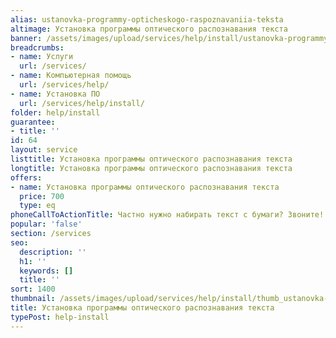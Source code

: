 ```yaml
---
alias: ustanovka-programmy-opticheskogo-raspoznavaniia-teksta
altimage: Установка программы оптического распознавания текста
banner: /assets/images/upload/services/help/install/ustanovka-programmy-opticheskogo-raspoznavaniia-teksta.jpg
breadcrumbs:
- name: Услуги
  url: /services/
- name: Компьютерная помощь
  url: /services/help/
- name: Установка ПО
  url: /services/help/install/
folder: help/install
guarantee:
- title: ''
id: 64
layout: service
listtitle: Установка программы оптического распознавания текста
longtitle: Установка программы оптического распознавания текста
offers:
- name: Установка программы оптического распознавания текста
  price: 700
  type: eq
phoneCallToActionTitle: Частно нужно набирать текст с бумаги? Звоните!
popular: 'false'
section: /services
seo:
  description: ''
  h1: ''
  keywords: []
  title: ''
sort: 1400
thumbnail: /assets/images/upload/services/help/install/thumb_ustanovka-programmy-opticheskogo-raspoznavaniia-teksta.jpg
title: Установка программы оптического распознавания текста
typePost: help-install
---
```


